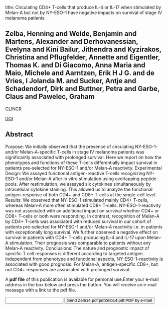 title: Circulating CD4+ T-cells that produce IL-4 or IL-17 when stimulated by Melan-A but not by NY-ESO-1 have negative impacts on survival of stage IV melanoma patients

## Zelba, Henning and Weide, Benjamin and Martens, Alexander and Derhovanessian, Evelyna and Kini Bailur, Jithendra and Kyzirakos, Christina and Pflugfelder, Annette and Eigentler, Thomas K. and Di Giacomo, Anna Maria and Maio, Michele and Aarntzen, Erik H J G. and de Vries, I Jolanda M. and Sucker, Antje and Schadendorf, Dirk and Buttner, Petra and Garbe, Claus and Pawelec, Graham
CLINCR

<a href="https://doi.org/10.1158/1078-0432.CCR-14-1015">DOI</a>

## Abstract
Purpose: We initially observed that the presence of circulating NY-ESO-1- and/or Melan-A-specific T-cells in stage IV melanoma patients was significantly associated with prolonged survival. Here we report on how the phenotypes and functions of these T-cells differentially impact survival in patients pre-selected for NY-ESO-1 and/or Melan-A reactivity. Experimental Design: We assayed functional antigen-reactive T-cells recognizing NY-ESO-1 and/or Melan-A after in vitro stimulation using overlapping peptide pools. After restimulation, we assayed six cytokines simultaneously by intracellular cytokine staining. This allowed us to analyze the functional antigen-response of both CD4+ and CD8+ T-cells at the single-cell level. Results: We observed that NY-ESO-1 stimulated mainly CD4+ T-cells, whereas Melan-A more often stimulated CD8+ T-cells. NY-ESO-1-reactivity was not associated with an additional impact on survival whether CD4+ or CD8+ T-cells or both were responding. In contrast, recognition of Melan-A by CD4+ T-cells was associated with reduced survival in our cohort of patients pre-selected for NY-ESO-1 and/or Melan-A reactivity i.e. in patients with exceptionally long survival. We further observed a negative effect on survival in patients with CD4+ T-cells producing IL-4 and IL-17 upon Melan-A stimulation. Their prognosis was comparable to patients without any Melan-A reactivity. Conclusions: The nature and prognostic impact of specific T cell responses is different according to targeted antigen. Independent from phenotype and functional aspects, NY-ESO-1-reactivity is associated with good prognosis. For Melan-A, antigen-specific CD8+, but not CD4+ responses are associated with prolonged survival.

A <b>pdf file</b> of this publication is available for personal use.Enter your e-mail address in the box below and press the button. You will receive an e-mail message with a link to the pdf file.
<form action="sender.php">  <input type="text" name="email">  <input type="submit" value="Send Zelb14.pdf:pdfZelb14.pdf:PDF by e-mail"></form>